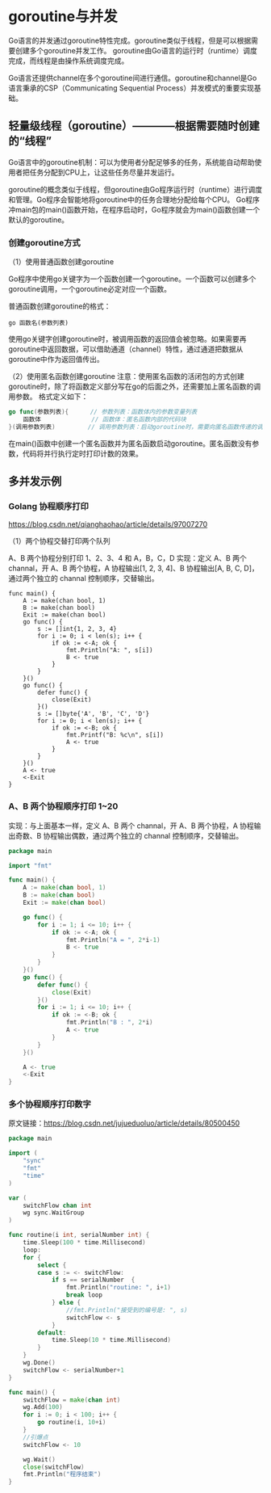 # goroutine与并发

Go语言的并发通过goroutine特性完成。goroutine类似于线程，但是可以根据需要创建多个goroutine并发工作。
goroutine由Go语言的运行时（runtime）调度完成，而线程是由操作系统调度完成。

Go语言还提供channel在多个goroutine间进行通信。goroutine和channel是Go语言秉承的CSP（Communicating Sequential Process）并发模式的重要实现基础。

## 轻量级线程（goroutine）————根据需要随时创建的“线程”

Go语言中的goroutine机制：可以为使用者分配足够多的任务，系统能自动帮助使用者把任务分配到CPU上，让这些任务尽量并发运行。

goroutine的概念类似于线程，但goroutine由Go程序运行时（runtime）进行调度和管理。Go程序会智能地将goroutine中的任务合理地分配给每个CPU。
Go程序冲main包的main()函数开始，在程序启动时，Go程序就会为main()函数创建一个默认的goroutine。

### 创建goroutine方式

（1）使用普通函数创建goroutine

Go程序中使用go关键字为一个函数创建一个goroutine。一个函数可以创建多个goroutine调用，一个goroutine必定对应一个函数。

普通函数创建goroutine的格式：
```
go 函数名(参数列表)
```
使用go关键字创建goroutine时，被调用函数的返回值会被忽略。如果需要再goroutine中返回数据，可以借助通道（channel）特性，通过通道把数据从goroutine中作为返回值传出。

（2）使用匿名函数创建goroutine
注意：使用匿名函数的活闭包的方式创建goroutine时，除了将函数定义部分写在go的后面之外，还需要加上匿名函数的调用参数。
格式定义如下：
```go
go func(参数列表){      // 参数列表：函数体内的参数变量列表
    函数体              // 函数体：匿名函数内部的代码块
}(调用参数列表)         // 调用参数列表：启动goroutine时，需要向匿名函数传递的调用参数
```

在main()函数中创建一个匿名函数并为匿名函数启动goroutine。匿名函数没有参数，代码将并行执行定时打印计数的效果。




## 多并发示例

### Golang 协程顺序打印
https://blog.csdn.net/qianghaohao/article/details/97007270

（1）两个协程交替打印两个队列

A、B 两个协程分别打印 1、2、3、4 和 A，B，C，D
实现：定义 A、B 两个 channal，开 A、B 两个协程，A 协程输出[1, 2, 3, 4]、B 协程输出[A, B, C, D]，通过两个独立的 channal 控制顺序，交替输出。
```
func main() {
	A := make(chan bool, 1)
	B := make(chan bool)
	Exit := make(chan bool)
	go func() {
		s := []int{1, 2, 3, 4}
		for i := 0; i < len(s); i++ {
			if ok := <-A; ok {
				fmt.Println("A: ", s[i])
				B <- true
			}
		}
	}()
	go func() {
		defer func() {
			close(Exit)
		}()
		s := []byte{'A', 'B', 'C', 'D'}
		for i := 0; i < len(s); i++ {
			if ok := <-B; ok {
				fmt.Printf("B: %c\n", s[i])
				A <- true
			}
		}
	}()
	A <- true
	<-Exit
}
```

### A、B 两个协程顺序打印 1~20

实现：与上面基本一样，定义 A、B 两个 channal，开 A、B 两个协程，A 协程输出奇数、B 协程输出偶数，通过两个独立的 channal 控制顺序，交替输出。
```go
package main

import "fmt"

func main() {
	A := make(chan bool, 1)
	B := make(chan bool)
	Exit := make(chan bool)

	go func() {
		for i := 1; i <= 10; i++ {
			if ok := <-A; ok {
				fmt.Println("A = ", 2*i-1)
				B <- true
			}
		}
	}()
	go func() {
		defer func() {
			close(Exit)
		}()
		for i := 1; i <= 10; i++ {
			if ok := <-B; ok {
				fmt.Println("B : ", 2*i)
				A <- true
			}
		}
	}()

	A <- true
	<-Exit
}
```

### 多个协程顺序打印数字

原文链接：https://blog.csdn.net/jujueduoluo/article/details/80500450

```go
package main

import (
	"sync"
	"fmt"
	"time"
)

var (
	switchFlow chan int
	wg sync.WaitGroup
)

func routine(i int, serialNumber int) {
	time.Sleep(100 * time.Millisecond)
	loop:
	for {
		select {
		case s := <- switchFlow:
			if s == serialNumber  {
				fmt.Println("routine: ", i+1)
				break loop
			} else {
				//fmt.Println("接受到的编号是: ", s)
				switchFlow <- s
			}
		default:
			time.Sleep(10 * time.Millisecond)
		}
	}
	wg.Done()
	switchFlow <- serialNumber+1
}

func main() {
	switchFlow = make(chan int)
	wg.Add(100)
	for i := 0; i < 100; i++ {
		go routine(i, 10+i)
	}
	//引爆点
	switchFlow <- 10

	wg.Wait()
	close(switchFlow)
	fmt.Println("程序结束")
}
```

